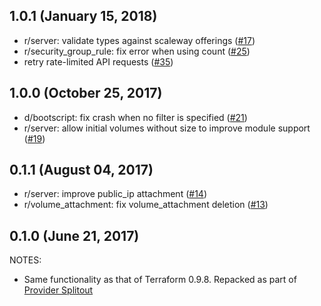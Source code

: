## 1.0.1 (January 15, 2018)

* r/server: validate types against scaleway offerings ([#17](https://github.com/terraform-providers/terraform-provider-scaleway/issues/17))
* r/security_group_rule: fix error when using count ([#25](https://github.com/terraform-providers/terraform-provider-scaleway/issues/25))
* retry rate-limited API requests ([#35](https://github.com/terraform-providers/terraform-provider-scaleway/issues/35))

## 1.0.0 (October 25, 2017)

* d/bootscript: fix crash when no filter is specified ([#21](https://github.com/terraform-providers/terraform-provider-scaleway/issues/21))
* r/server: allow initial volumes without size to improve module support ([#19](https://github.com/terraform-providers/terraform-provider-scaleway/issues/19))

## 0.1.1 (August 04, 2017)

* r/server: improve public_ip attachment ([#14](https://github.com/terraform-providers/terraform-provider-scaleway/issues/14))
* r/volume_attachment: fix volume_attachment deletion ([#13](https://github.com/terraform-providers/terraform-provider-scaleway/issues/13))

## 0.1.0 (June 21, 2017)

NOTES:

* Same functionality as that of Terraform 0.9.8. Repacked as part of [Provider Splitout](https://www.hashicorp.com/blog/upcoming-provider-changes-in-terraform-0-10/)
